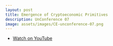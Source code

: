 ```yaml
---
layout: post
title: Emergence of Cryptoeconomic Primitives
description: UnConference 07
image: assets/images/CE-unconference-07.png
---
```


<ul class="actions vertical">
  <li><a href="https://youtu.be/02rkSEPJ_DA" class="button fit icon fa-youtube">Watch on YouTube</a></li>
</ul>
